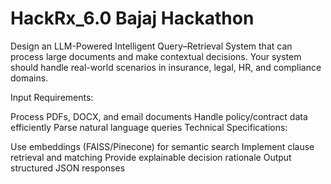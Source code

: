 # HackRx_6.0 Bajaj Hackathon
Design an LLM-Powered Intelligent Query–Retrieval System that can process large documents and make contextual decisions. Your system should handle real-world scenarios in insurance, legal, HR, and compliance domains.

Input Requirements:

Process PDFs, DOCX, and email documents
Handle policy/contract data efficiently
Parse natural language queries
Technical Specifications:

Use embeddings (FAISS/Pinecone) for semantic search
Implement clause retrieval and matching
Provide explainable decision rationale
Output structured JSON responses
